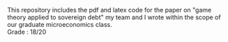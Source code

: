 This repository includes the pdf and latex code for the paper on "game theory applied to sovereign debt" my team and I wrote within the scope of our graduate microeconomics class.<br />
Grade : 18/20
